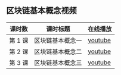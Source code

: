 ## 区块链基本概念视频

| 课时数  | 课时标题         | 在线播放                                               |
| ------- | ---------------- | ------------------------------------------------------ |
| 第 1 课 | 区块链基本概念一 | [youtube](https://www.youtube.com/watch?v=V8nT5q2XwRg) |
| 第 2 课 | 区块链基本概念二 | [youtube](https://www.youtube.com/watch?v=BpOo1GQ3tuk) |
| 第 3 课 | 区块链基本概念三 | [youtube](https://www.youtube.com/watch?v=oyZk_P1fjuc) |

